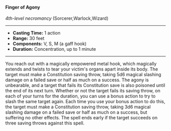 #### Finger of Agony
*4th-level necromancy* (Sorcerer,Warlock,Wizard)
___
- **Casting Time:** 1 action
- **Range:** 30 feet
- **Components:** V, S, M (a gaff hook)
- **Duration:** Concentration, up to 1 minute
---
You reach out with a magically empowered metal
hook, which magically extends and twists to tear
your victim's organs apart inside its body. The
target must make a Constitution saving throw,
taking 5d6 magical slashing damage on a failed save
or half as much on a success. The agony is
unbearable, and a target that fails its Constitution
save is also poisoned until the end of its next turn.
Whether or not the target fails its saving throw,
on each of your turns for the duration, you can use
a bonus action to try to slash the same target again.
Each time you use your bonus action to do this, the
target must make a Constitution saving throw,
taking 3d6 magical slashing damage on a failed save
or half as much on a success, but suffering no other
effects. The spell ends early if the target succeeds on
three saving throws against this spell.
